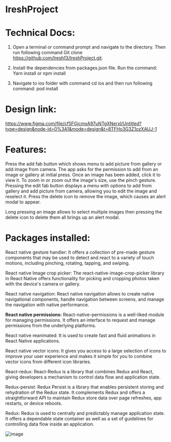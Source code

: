 # IreshProject

# Technical Docs: 

1.	Open a terminal or command prompt and navigate to the directory. Then run following command
Git clone https://github.com/Iresh13/IreshProject.git.

2.	Install the dependencies from packages.json file. Run the command: 
Yarn install or npm install
3.	Navigate to ios folder with command cd ios and then run following command:
pod install


# Design link:
https://www.figma.com/file/cf5FGjcmxA97uNTgXNerxI/Untitled?type=design&node-id=0%3A1&mode=design&t=8TFHo3G3Z1ozXAUJ-1


# Features: 

Press the add fab button which shows menu to add picture from gallery or add image from camera. The app asks for the permission to add from an image or gallery at initial press.
Once an image has been added, click it to view it. To zoom in or zoom out the image's size, use the pinch gesture. Pressing the edit fab button displays a menu with options to add from gallery and add picture from camera, allowing you to edit the image and reselect it. Press the delete icon to remove the image, which causes an alert modal to appear. 

Long pressing an image allows to select multiple images then pressing the delete icon to delete them all brings up an alert modal.



# Packages installed: 

React native gesture handler: It offers a collection of pre-made gesture components that may be used to detect and react to a variety of touch motions, including pinching, rotating, tapping, and swiping.

React native Image crop picker: The react-native-image-crop-picker library in React Native offers functionality for picking and cropping photos taken with the device's camera or gallery.

React native navigation: React native navigation allows to create native navigational components, handle navigation between screens, and manage the navigation with native performance.

**React native permissions:**  React-native-permissions is a well-liked module for managing permissions. It offers an interface to request and manage permissions from the underlying platforms.

React native reanimated: It is used to create fast and fluid animations in React Native applications.

React native vector icons: It gives you access to a large selection of icons to improve your user experience and makes it simple for you to combine vector icons from different icon libraries.

React-redux: React-Redux is a library that combines Redux and React, giving developers a mechanism to control data flow and application state.

Redux-persist: Redux Persist is a library that enables persistent storing and rehydration of the Redux state. It complements Redux and offers a straightforward API to maintain Redux store data over page refreshes, app restarts, or device reboots.

Redux: Redux is used to centrally and predictably manage application state. It offers a dependable state container as well as a set of guidelines for controlling data flow inside an application.

![image](https://github.com/Iresh13/IreshProject/assets/26948046/36e0f61b-37b4-40bd-a4e0-321210b427b5)
